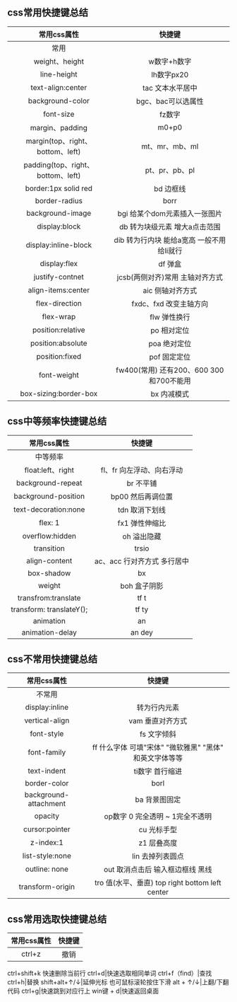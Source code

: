 ## css常用快捷键总结
常用css属性 | 快捷键 
:-:|:-:
常用|
weight、height|w数字+h数字 
line-height|lh数字px20
text-align:center|tac 文本水平居中
background-color|bgc、bac可以选属性
font-size|fz数字
margin、padding|m0+p0
margin(top、right、bottom、left)|mt、mr、mb、ml
padding(top、right、bottom、left)|pt、pr、pb、pl
border:1px solid red|bd 边框线
border-radius|borr
background-image|bgi 给某个dom元素插入一张图片
display:block|db 转为块级元素 增大a点击范围
display:inline-block|dib 转为行内块  能给a宽高 一般不用 给li就行
display:flex|df 弹盒
justify-contnet|jcsb(两侧对齐)常用 主轴对齐方式
align-items:center|aic 侧轴对齐方式
flex-direction|fxdc、fxd 改变主轴方向
flex-wrap|flw 弹性换行
position:relative|po 相对定位
position:absolute|poa 绝对定位
position:fixed|pof 固定定位
font-weight|fw400(常用) 还有200、600 300和700不能用
box-sizing:border-box|bx 内减模式

## css中等频率快捷键总结
常用css属性 | 快捷键 
:-:|:-:
中等频率|
float:left、right|fl、fr 向左浮动、向右浮动
background-repeat|br 不平铺
background-position|bp00 然后再调位置
text-decoration:none|tdn 取消下划线
flex: 1|fx1 弹性伸缩比
overflow:hidden|oh 溢出隐藏
transition|trsio
align-content| ac、acc 行对齐方式 多行居中
box-shadow|bx
weight|boh 盒子阴影
transfrom:translate|tf t
transform: translateY();|tf ty
animation|an
animation-delay|an dey

## css不常用快捷键总结
常用css属性 | 快捷键 
:-:|:-:
不常用|
display:inline|转为行内元素
vertical-align|vam 垂直对齐方式
font-style|fs 文字倾斜
font-family|ff 什么字体 可填"宋体" "微软雅黑" "黑体" 和英文字体等等
text-indent|ti数字 首行缩进
border-color|borl
background-attachment|ba 背景图固定
opacity|op数字 0 完全透明 ~ 1完全不透明
cursor:pointer|cu 光标手型
z-index:1|z1 层叠高度
list-style:none|lin 去掉列表圆点  
outline: none|out 取消点击后 输入框边框线 黑线
transform-origin|tro 值(水平、垂直) top right bottom left center

## css常用选取快捷键总结
常用css属性 | 快捷键 
:-:|:-:
ctrl+z|撤销
ctrl+shift+k 快速删除当前行
ctrl+d|快速选取相同单词
ctrl+f（find）|查找
ctrl+h|替换
shift+alt+↑/↓|延伸光标 也可鼠标滚轮按住下滑
alt + ↑/↓|上翻/下翻代码
ctrl+g|快速跳到对应行上
win键 + d|快速返回桌面
